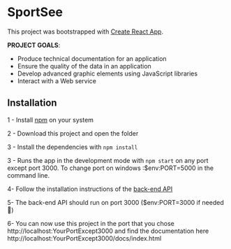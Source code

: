 # SportSee

This project was bootstrapped with [Create React App](https://github.com/facebook/create-react-app).

**PROJECT GOALS**:

- Produce technical documentation for an application
- Ensure the quality of the data in an application
- Develop advanced graphic elements using JavaScript libraries
- Interact with a Web service

## Installation

1 - Install [npm](https://docs.npmjs.com/downloading-and-installing-node-js-and-npm) on your system

2 - Download this project and open the folder

3 - Install the dependencies with `npm install`

3 - Runs the app in the development mode with `npm start` on any port except port 3000. To change port on windows :\$env:PORT=5000 in the command line.

4- Follow the installation instructions of the [back-end API](https://github.com/OpenClassrooms-Student-Center/P9-front-end-dashboard)

5- The back-end API should run on port 3000 (\$env:PORT=3000 if needed 👀)

6- You can now use this project in the port that you chose http://localhost:YourPortExcept3000 and find the documentation here http://localhost:YourPortExcept3000/docs/index.html
